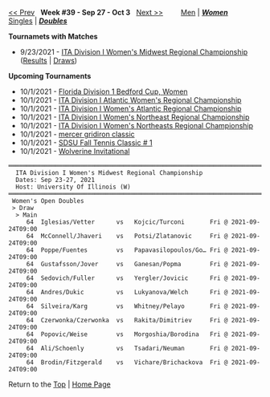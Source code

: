 <a name="top"></a>[<< Prev](women_doubles_2138.md) &nbsp; **Week #39 - Sep 27 - Oct 3** &nbsp; [Next >>](women_doubles_2140.md) &nbsp;&nbsp;&nbsp;&nbsp;&nbsp;&nbsp;&nbsp; [Men](./men_doubles_2139.md) &#124; [***Women***](./women_doubles_2139.md) &nbsp;&nbsp;&nbsp;&nbsp;&nbsp; [Singles](./women_singles_2139.md) &#124; [***Doubles***](./women_doubles_2139.md)

**Tournamets with Matches**  
- 9/23/2021 - [ITA Division I Women's Midwest Regional Championship](#21-30664) ([Results](#21-30664) &#124; <a href="https://colleges.wearecollegetennis.com/competitions/UniversityOfIllinoisW/Tournaments/Overview/D364C7F9-D5B0-4D5F-854B-5805EE070BE4" target="_blank">Draws</a>)  

**Upcoming Tournaments**  
- 10/1/2021 - <a href="https://colleges.wearecollegetennis.com/competitions/UnivOfSouthFloridaW/Tournaments/Overview/C3845735-BCB5-44DE-9B50-9FA2F75B1EE9" target="_blank">Florida Division 1 Bedford Cup, Women</a>  
- 10/1/2021 - <a href="https://colleges.wearecollegetennis.com/competitions/USNavalAcademyW/Tournaments/Overview/EB66D8AE-2B72-4A34-AF59-E6C67DA9A6D8" target="_blank">ITA Division I Atlantic Women's Regional Championship</a>  
- 10/1/2021 - <a href="https://colleges.wearecollegetennis.com/competitions/LibertyUniversityW/Tournaments/Overview/C52564C8-3C18-4053-9A72-29E45A0B7B93" target="_blank">ITA Division I Women's Atlantic Regional Championship</a>  
- 10/1/2021 - <a href="https://colleges.wearecollegetennis.com/competitions/UnivOfPennsylvaniaW/Tournaments/Overview/19C5EAFF-4E4C-4DBD-83F9-4FE76D915740" target="_blank">ITA Division I Women's Northeast Regional Championship</a>  
- 10/1/2021 - <a href="https://colleges.wearecollegetennis.com/competitions/USMilitaryAcademyW/Tournaments/Overview/191E2014-085B-4A50-9C88-E77ADCAC62E1" target="_blank">ITA Division I Women's Northeasts Regional Championship</a>  
- 10/1/2021 - <a href="https://colleges.wearecollegetennis.com/competitions/MercerUniversityM/Tournaments/Overview/DA1EFD3A-A2A3-47C3-8E11-2A83F6F6F79E" target="_blank">mercer gridiron classic</a>  
- 10/1/2021 - <a href="https://colleges.wearecollegetennis.com/competitions/SanDiegoStateUniversityW/Tournaments/Overview/1EB1A7C8-81F9-4DDF-BE0F-D8EB9551DEA5" target="_blank">SDSU Fall Tennis Classic # 1</a>  
- 10/1/2021 - <a href="https://colleges.wearecollegetennis.com/competitions/UniversityOfMichiganW/Tournaments/Overview/6AF18612-0DD9-474B-9A98-4C630E99D501" target="_blank">Wolverine Invitational</a>  

<a name="21-30664"></a>
~~~
════════════════════════════════════════════════════════════════════════════════
  ITA Division I Women's Midwest Regional Championship
  Dates: Sep 23-27, 2021
  Host: University Of Illinois (W)
════════════════════════════════════════════════════════════════════════════════
 Women's Open Doubles
 > Draw
  > Main
     64  Iglesias/Vetter      vs   Kojcic/Turconi       Fri @ 2021-09-24T09:00
     64  McConnell/Jhaveri    vs   Potsi/Zlatanovic     Fri @ 2021-09-24T09:00
     64  Poppe/Fuentes        vs   Papavasilopoulos/Go… Fri @ 2021-09-24T09:00
     64  Gustafsson/Jover     vs   Ganesan/Popma        Fri @ 2021-09-24T09:00
     64  Sedovich/Fuller      vs   Yergler/Jovicic      Fri @ 2021-09-24T09:00
     64  Andres/Dukic         vs   Lukyanova/Welch      Fri @ 2021-09-24T09:00
     64  Silveira/Karg        vs   Whitney/Pelayo       Fri @ 2021-09-24T09:00
     64  Czerwonka/Czerwonka  vs   Rakita/Dimitriev     Fri @ 2021-09-24T09:00
     64  Popovic/Weise        vs   Morgoshia/Borodina   Fri @ 2021-09-24T09:00
     64  Ali/Schoenly         vs   Tsadari/Neuman       Fri @ 2021-09-24T09:00
     64  Brodin/Fitzgerald    vs   Vichare/Brichackova  Fri @ 2021-09-24T09:00
~~~

Return to the [Top](./women_doubles_2139.md) &#124; [Home Page](../../index.md)